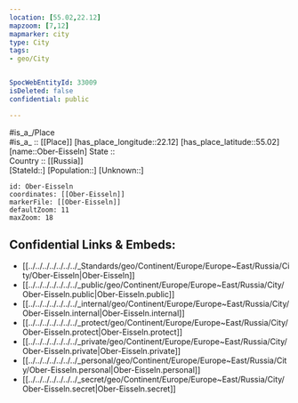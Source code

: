 ```yaml
---
location: [55.02,22.12] 
mapzoom: [7,12] 
mapmarker: city 
type: City
tags:
- geo/City


SpocWebEntityId: 33009
isDeleted: false
confidential: public

---
```

#is_a_/Place  
#is_a_ :: [[Place]] 
[has_place_longitude::22.12] 
[has_place_latitude::55.02] 
[name::Ober-Eisseln] 
State ::  
Country :: [[Russia]]  
[StateId::] 
[Population::] 
[Unknown::] 


```leaflet
id: Ober-Eisseln
coordinates: [[Ober-Eisseln]] 
markerFile: [[Ober-Eisseln]] 
defaultZoom: 11 
maxZoom: 18
```


## Confidential Links & Embeds: 
- [[../../../../../../../_Standards/geo/Continent/Europe/Europe~East/Russia/City/Ober-Eisseln|Ober-Eisseln]] 
- [[../../../../../../../_public/geo/Continent/Europe/Europe~East/Russia/City/Ober-Eisseln.public|Ober-Eisseln.public]] 
- [[../../../../../../../_internal/geo/Continent/Europe/Europe~East/Russia/City/Ober-Eisseln.internal|Ober-Eisseln.internal]] 
- [[../../../../../../../_protect/geo/Continent/Europe/Europe~East/Russia/City/Ober-Eisseln.protect|Ober-Eisseln.protect]] 
- [[../../../../../../../_private/geo/Continent/Europe/Europe~East/Russia/City/Ober-Eisseln.private|Ober-Eisseln.private]] 
- [[../../../../../../../_personal/geo/Continent/Europe/Europe~East/Russia/City/Ober-Eisseln.personal|Ober-Eisseln.personal]] 
- [[../../../../../../../_secret/geo/Continent/Europe/Europe~East/Russia/City/Ober-Eisseln.secret|Ober-Eisseln.secret]] 
